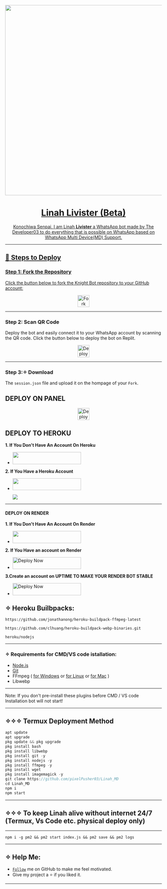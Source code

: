 <p align="center">
   <a href="https://github.com/pixelPusher03">
    <img src="https://c.tenor.com/NJVFjOYEcsIAAAAC/miku-gotoubun.gif" width="610">
     
</p>
<h1 align="center"> Linah Livister (Beta)
</h1>
<p align="center"> 
  Konochiwa Senpai, I am Linah <b>Livister</b> a WhatsApp bot made by The Developer03 to do everything that is possible on WhatsApp based on WhatsApp Multi Device(MD) Support.

---

## 🚀 Steps to Deploy

### Step 1: Fork the Repository

Click the button below to fork the Knight Bot repository to your GitHub account:

<div align="center">
  <a href="https://github.com/pixelPusher03/Linah_Md/fork">
    <img src="https://img.shields.io/badge/Fork-Repository-blue?style=for-the-badge width="220" height="38.45" alt="Fork the repository"/>
  </a>
</div>

---

### Step 2: Scan QR Code

Deploy the bot and easily connect it to your WhatsApp account by scanning the QR code. Click the button below to deploy the bot on Replit.

<div align="center">
  <a href="https://replit.com/github/mruniquehacker/">
    <img src="https://img.shields.io/badge/Scan%20QR%20Code-Replit-success?style=for-the-badge width="220" height="38.45" alt="Deploy on Replit"/>
  </a>
</div>

---

### Step 3:✧ Download 
The `session.json` file and upload it on the hompage of your `Fork`.

## DEPLOY ON PANEL

<div align="center">
  <a href="https://bot-hosting.net/?aff=1068419752923508776">
    <img src="https://img.shields.io/badge/Deploy on Panel-28a745?style=for-the-badge width="220" height="38.45" alt="Deploy on Panel"/>
  </a>
</div>

## DEPLOY TO HEROKU 
**1. If You Don't Have An Account On Heroku**

- <a align="center"><a href="https://signup.heroku.com">
 <img src="https://img.shields.io/badge/Create%20Account%20Now-blue?style=for-the-badge&logo=heroku" width="220" height="38.45"/></a></p>

**2. If You Have a Heroku Account**
  - <a align="center"><a href="https://france-king.vercel.app"> <img src="https://img.shields.io/badge/DEPLOY%20NOW-blue?style=for-the-badge&logo=heroku" width="220" height="38.45"/></a></p>
<a><img src='https://i.imgur.com/LyHic3i.gif'/></a>
___

#### DEPLOY ON RENDER 
**1. If You Don't Have An Account On Render**
- <a href="https://dashboard.render.com/register"><img src="https://img.shields.io/badge/CREATE AN ACCOUNT NOW-h?color=red&style=for-the-badge&logo=msi" width="220" height="38.45"/></a></p>

**2. If You Have an account on Render**
- <a href="https://render.com"><img title="Deploy Now" src="https://img.shields.io/badge/DEPLOY NOW-h?color=red&style=for-the-badge&logo=msi" width="220" height="38.45"/></a></p>

**3.Create an account on UPTIME TO MAKE YOUR RENDER BOT STABLE**
- <a href="https://uptimerobot.com"><img title="Deploy Now" src="https://img.shields.io/badge/CREATE NOW-h?color=red&style=for-the-badge&logo=msi" width="220" height="38.45"/></a></p>

## ✧ Heroku Builbpacks:

```
https://github.com/jonathanong/heroku-buildpack-ffmpeg-latest
``` 
```
https://github.com/clhuang/heroku-buildpack-webp-binaries.git
```
```
heroku/nodejs
```
___
### ✧ Requirements for CMD/VS code istallation:
- [Node.js](https://nodejs.org/en/download/)
- [Git](https://github.com/git-guides/install-git)
- FFmpeg ( [for Windows](https://www.geeksforgeeks.org/how-to-install-ffmpeg-on-windows/) or [for Linux](https://www.tecmint.com/install-ffmpeg-in-linux/) or [for Mac](https://ffmpeg.org/download.html) )
- Libwebp
___
Note: If you don't pre-install these plugins before CMD / VS code Installation bot will not start!
</br> 
___
## ✧✧✧ Termux Deployment Method
```js
apt update
apt upgrade
pkg update && pkg upgrade
pkg install bash
pkg install libwebp
pkg install git -y
pkg install nodejs -y 
pkg install ffmpeg -y 
pkg install wget
pkg install imagemagick -y
git clone https://github.com/pixelPusher03/Linah_MD
cd Linah_MD
npm i
npm start
```
___
## ✧✧✧ To keep Linah alive without internet 24/7 (Termux, Vs Code etc. physical deploy only)
___
```
npm i -g pm2 && pm2 start index.js && pm2 save && pm2 logs
```
___
## ✧ Help Me:
- [`Follow`](https://github.com/pixelPusher03/#follow) me on GitHub to make me feel motivated.
- Give my project a ⭐ if you liked it.
___
